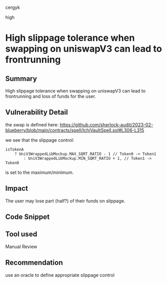 cergyk

high

# High slippage tolerance when swapping on uniswapV3 can lead to frontrunning

## Summary
High slippage tolerance when swapping on uniswapV3 can lead to frontrunning and loss of funds for the user.

## Vulnerability Detail

the swap is defined here:
https://github.com/sherlock-audit/2023-02-blueberry/blob/main/contracts/spell/IchiVaultSpell.sol#L306-L315

we see that the slippage control:
```solidity
isTokenA
    ? UniV3WrappedLibMockup.MAX_SQRT_RATIO - 1 // Token0 -> Token1
        : UniV3WrappedLibMockup.MIN_SQRT_RATIO + 1, // Token1 -> Token0
```
is set to the maximum/minimum.

## Impact
The user may lose part (half?) of their funds on slippage.

## Code Snippet

## Tool used

Manual Review

## Recommendation
use an oracle to define appropriate slippage control